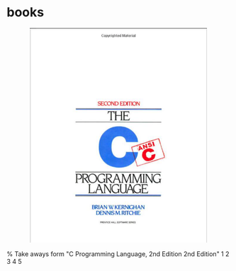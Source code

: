 # books




<div align="center">
    <img src="/C_5th_edition.png" width="400px"</img> 
</div>

% Take aways form "C Programming Language, 2nd Edition 2nd Edition"
1
2
3
4
5
